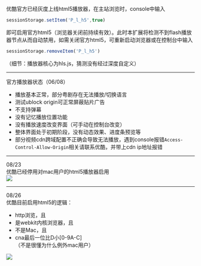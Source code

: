 优酷官方已经灰度上线html5播放器，在主站浏览时，console中输入  
```Javascript
sessionStorage.setItem('P_l_h5',true)
```
即可启用官方html5（浏览器关闭前持续有效）。此时本扩展将检测不到flash播放器节点从而自动禁用，如需关闭官方html5，可重新启动浏览器或在控制台中输入  
```Javascript
sessionStorage.removeItem('P_l_h5')
```

（细节：播放器核心为hls.js，猜测没有经过深度自定义）

---
官方播放器状态（06/08）  
- 播放基本正常，部分粤剧存在无法播放/切换语言  
- 测试ublock origin可正常屏蔽贴片广告  
- 不支持弹幕  
- 没有记忆播放位置功能  
- 没有播放速度改变界面（可手动在控制台改变）  
- 整体界面处于初期阶段，没有动态效果、进度条预览等  
- 部分视频cdn跨域配置不正确会导致无法播放，遇到console报错`Access-Control-Allow-Origin`相关请联系优酷，并带上cdn ip地址报错 
 
---
08/23  
优酷已经停用对mac用户的html5播放器启用  
![](http://wx2.sinaimg.cn/large/763783e4ly1fithf3k3m4j20h9092js7.jpg)  

---
08/26  
优酷目前启用html5的逻辑：  
- http浏览，且  
- 是webkit内核浏览器，且  
- 不是Mac，且  
- cna最后一位比D小[0-9A-C]  
（不是很懂为什么例外mac用户） 

![](http://wx1.sinaimg.cn/large/763783e4ly1fix2h76fetj20l805kwf9.jpg)
